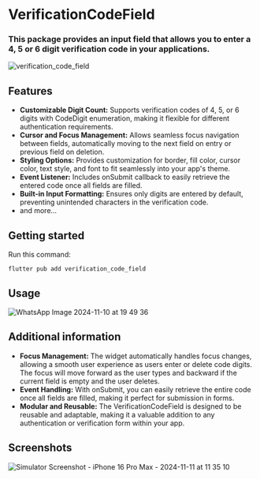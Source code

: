 # VerificationCodeField

### This package provides an input field that allows you to enter a 4, 5 or 6 digit verification code in your applications.
![verification_code_field](https://github.com/user-attachments/assets/9f7c2758-b168-41aa-8bc4-9f5a53c975c6)

## Features
- **Customizable Digit Count:** Supports verification codes of 4, 5, or 6 digits with CodeDigit enumeration, making it flexible for different authentication requirements.
- **Cursor and Focus Management:** Allows seamless focus navigation between fields, automatically moving to the next field on entry or previous field on deletion.
- **Styling Options:** Provides customization for border, fill color, cursor color, text style, and font to fit seamlessly into your app's theme.
- **Event Listener:** Includes onSubmit callback to easily retrieve the entered code once all fields are filled.
- **Built-in Input Formatting:** Ensures only digits are entered by default, preventing unintended characters in the verification code.
- and more...

## Getting started
Run this command:
```
flutter pub add verification_code_field
```

## Usage
![WhatsApp Image 2024-11-10 at 19 49 36](https://github.com/user-attachments/assets/bb3ba272-d316-4d1c-bac8-0def51657bce)

## Additional information
- **Focus Management:** The widget automatically handles focus changes, allowing a smooth user experience as users enter or delete code digits. The focus will move forward as the user types and backward if the current field is empty and the user deletes.
- **Event Handling:** With onSubmit, you can easily retrieve the entire code once all fields are filled, making it perfect for submission in forms.
- **Modular and Reusable:** The VerificationCodeField is designed to be reusable and adaptable, making it a valuable addition to any authentication or verification form within your app.

## Screenshots
![Simulator Screenshot - iPhone 16 Pro Max - 2024-11-11 at 11 35 10](https://github.com/user-attachments/assets/7792ee0c-74a7-439b-85a6-9770f63ac861)
